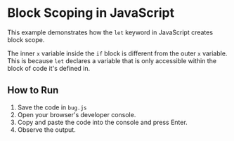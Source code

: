 # Block Scoping in JavaScript

This example demonstrates how the `let` keyword in JavaScript creates block scope.

The inner `x` variable inside the `if` block is different from the outer `x` variable. This is because `let` declares a variable that is only accessible within the block of code it's defined in. 

## How to Run

1. Save the code in `bug.js`
2. Open your browser's developer console.
3. Copy and paste the code into the console and press Enter.
4. Observe the output.